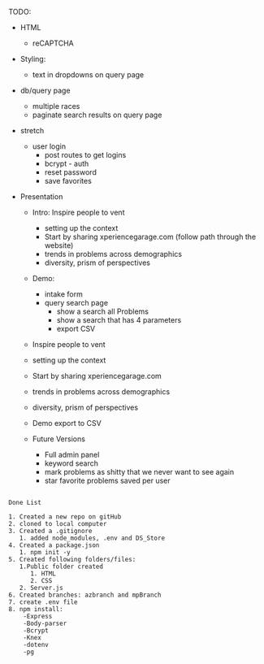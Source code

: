 TODO:

- HTML  
  - reCAPTCHA

- Styling:
  - text in dropdowns on query page

- db/query page
  - multiple races
  - paginate search results on query page

- stretch
  - user login
    - post routes to get logins
    - bcrypt - auth
    - reset password
    - save favorites

- Presentation

  - Intro: Inspire people to vent
    - setting up the context
    - Start by sharing xperiencegarage.com (follow path through the website)
    - trends in problems across demographics
    - diversity, prism of perspectives
  - Demo:
    - intake form
    - query search page
      - show a search all Problems
      - show a search that has 4 parameters
      - export CSV

  - Inspire people to vent
  - setting up the context
  - Start by sharing xperiencegarage.com
  - trends in problems across demographics
  - diversity, prism of perspectives
  - Demo export to CSV

  - Future Versions
    - Full admin panel
    - keyword search
    - mark problems as shitty that we never want to see again
    - star favorite problems saved per user




```

Done List

1. Created a new repo on gitHub
2. cloned to local computer
3. Created a .gitignore
   1. added node_modules, .env and DS_Store
4. Created a package.json
   1. npm init -y
5. Created following folders/files:
   1.Public folder created
      1. HTML
      2. CSS
   2. Server.js
6. Created branches: azbranch and mpBranch
7. create .env file
8. npm install:
    -Express
    -Body-parser
    -Bcrypt
    -Knex
    -dotenv
    -pg
